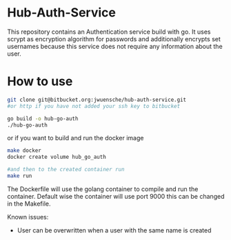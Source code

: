 # Hub-Auth-Service
This repository contains an Authentication service build with go. It uses scrypt
as encryption algorithm for passwords and additionally encrypts set usernames
because this service does not require any information about the user.

# How to use
```bash
git clone git@bitbucket.org:jwuensche/hub-auth-service.git
#or http if you have not added your ssh key to bitbucket

go build -o hub-go-auth
./hub-go-auth
```

or if you want to build and run the docker image
```bash
make docker
docker create volume hub_go_auth

#and then to the created container run
make run
```

The Dockerfile will use the golang container to compile and run the container.
Default wise the container will use port 9000 this can be changed in the
Makefile.

Known issues:

+ User can be overwritten when a user with the same name is created
